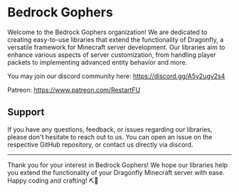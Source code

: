 # Bedrock Gophers

Welcome to the Bedrock Gophers organization! We are dedicated to creating easy-to-use libraries that extend the functionality of Dragonfly, a versatile framework for Minecraft server development. Our libraries aim to enhance various aspects of server customization, from handling player packets to implementing advanced entity behavior and more.

You may join our discord community here: https://discord.gg/A5y2ugv2s4

Patreon: https://www.patreon.com/RestartFU
## Support

If you have any questions, feedback, or issues regarding our libraries, please don't hesitate to reach out to us. You can open an issue on the respective GitHub repository, or contact us directly via discord.

---

Thank you for your interest in Bedrock Gophers! We hope our libraries help you extend the functionality of your Dragonfly Minecraft server with ease. Happy coding and crafting! ⛏️🐉
